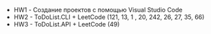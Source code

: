 - HW1 - Создание проектов с помощью Visual Studio Code
- HW2 - ToDoList.CLI + LeetCode (121, 13, 1 , 20, 242, 26, 27, 35, 66)
- HW3 - ToDoList.API + LeetCode (49)
